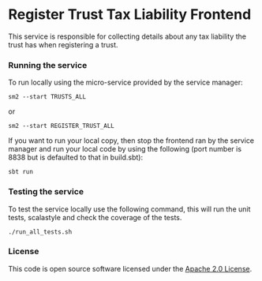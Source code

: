 
# Register Trust Tax Liability Frontend

This service is responsible for collecting details about any tax liability the trust has when registering a trust.

### Running the service

To run locally using the micro-service provided by the service manager:

```
sm2 --start TRUSTS_ALL
```

or

```
sm2 --start REGISTER_TRUST_ALL
```

If you want to run your local copy, then stop the frontend ran by the service manager and run your local code by using the following (port number is 8838 but is defaulted to that in build.sbt):

`sbt run`


### Testing the service
To test the service locally use the following command, this will run the unit tests, scalastyle and check the coverage of the tests.

```
./run_all_tests.sh
```

### License

This code is open source software licensed under the [Apache 2.0 License]("http://www.apache.org/licenses/LICENSE-2.0.html").
